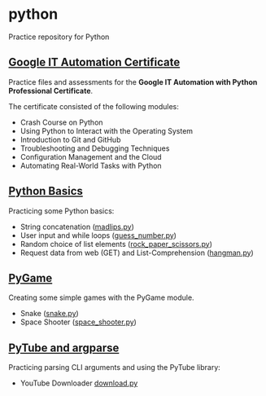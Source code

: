# python
Practice repository for Python

## [Google IT Automation Certificate](001_Google_IT_Automation_Certificate/)
Practice files and assessments for the **Google IT Automation with Python Professional Certificate**.

The certificate consisted of the following modules:
- Crash Course on Python
- Using Python to Interact with the Operating System
- Introduction to Git and GitHub
- Troubleshooting and Debugging Techniques
- Configuration Management and the Cloud
- Automating Real-World Tasks with Python

## [Python Basics](002_Python_Basics/)
Practicing some Python basics:
- String concatenation ([madlips.py](002_Python_Basics/madlips.py))
- User input and while loops ([guess_number.py](002_Python_Basics/guess_number.py))
- Random choice of list elements ([rock_paper_scissors.py](002_Python_Basics/rock_paper_scissors.py))
- Request data from web (GET) and List-Comprehension ([hangman.py](002_Python_Basics/hangman.py))

## [PyGame](003_PyGame/)
Creating some simple games with the PyGame module.
- Snake ([snake.py](003_PyGame/snake/snake.py))
- Space Shooter ([space_shooter.py](003_PyGame/space_shooter/space_shooter.py))

## [PyTube and argparse](004_YouTube_Downloader/)
Practicing parsing CLI arguments and using the PyTube library:
- YouTube Downloader [download.py](004_YouTube_Downloader/download.py)
